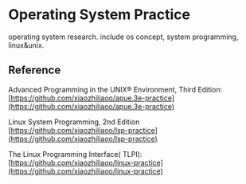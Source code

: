 # Operating System Practice

operating system research. include os concept, system programming, linux&unix.

## Reference

Advanced Programming in the UNIX® Environment, Third
Edition: [https://github.com/xiaozhiliaoo/apue.3e-practice](https://github.com/xiaozhiliaoo/apue.3e-practice)

Linux System Programming, 2nd
Edition [https://github.com/xiaozhiliaoo/lsp-practice](https://github.com/xiaozhiliaoo/lsp-practice)

The Linux Programming Interface(
TLPI): [https://github.com/xiaozhiliaoo/linux-practice](https://github.com/xiaozhiliaoo/linux-practice)
